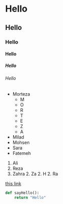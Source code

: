 # Hello
## Hello 
### Hello
#### Hello
##### Hello
###### Hello

+ Morteza
    + M
    + O
    + R
    + T
    + E
    + Z
    + A
+ Milad 
+ Mohsen
+ Sara
+ Fatemeh

1. Ali
1. Reza
1. Zahra
    2. Za
    2. H
    2. Ra

[this link](https://google.com, 'google')

```python
def sayHello():
    return "Hello"
```